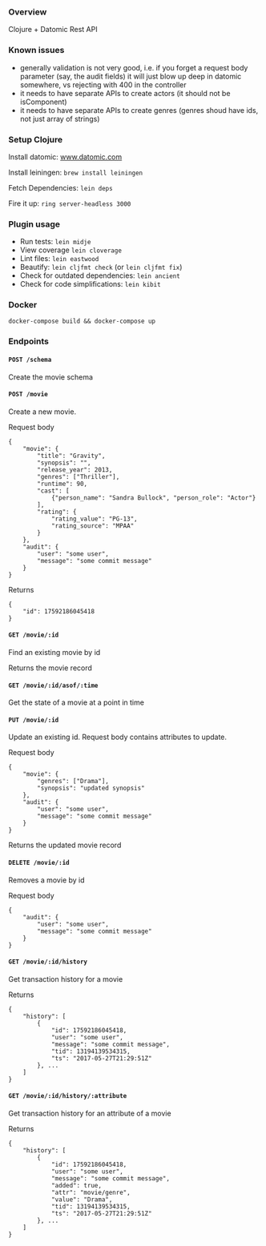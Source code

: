 ### Overview
Clojure + Datomic Rest API

### Known issues

* generally validation is not very good, i.e. if you forget a request body parameter (say, the audit fields) it will just blow 
up deep in datomic somewhere, vs rejecting with 400 in the controller
* it needs to have separate APIs to create actors (it should not be isComponent)
* it needs to have separate APIs to create genres (genres shoud have ids, not just array of strings)

### Setup Clojure

Install datomic: www.datomic.com

Install leiningen: `brew install leiningen`

Fetch Dependencies: `lein deps`

Fire it up: `ring server-headless 3000`

### Plugin usage

* Run tests: `lein midje`
* View coverage `lein cloverage`
* Lint files: `lein eastwood`
* Beautify: `lein cljfmt check` (or `lein cljfmt fix`)
* Check for outdated dependencies: `lein ancient`
* Check for code simplifications: `lein kibit`

### Docker

`docker-compose build && docker-compose up`

### Endpoints

#### `POST /schema`

Create the movie schema

#### `POST /movie`

Create a new movie.

Request body

```
{
    "movie": {
        "title": "Gravity",
        "synopsis": "",
        "release_year": 2013,
        "genres": ["Thriller"],
        "runtime": 90,
        "cast": [
            {"person_name": "Sandra Bullock", "person_role": "Actor"}
        ],
        "rating": {
            "rating_value": "PG-13",
            "rating_source": "MPAA"
        }
    }, 
    "audit": {
        "user": "some user",
        "message": "some commit message"
    }
}
```

Returns

```
{
    "id": 17592186045418
}
```

#### `GET /movie/:id`

Find an existing movie by id

Returns the movie record

#### `GET /movie/:id/asof/:time`

Get the state of a movie at a point in time

#### `PUT /movie/:id`

Update an existing id. Request body contains attributes to update.

Request body

```
{
    "movie": {
        "genres": ["Drama"],
        "synopsis": "updated synopsis"
    },
    "audit": {
        "user": "some user",
        "message": "some commit message"
    }
}
```

Returns the updated movie record

#### `DELETE /movie/:id`

Removes a movie by id

Request body

```
{
    "audit": {
        "user": "some user",
        "message": "some commit message"
    }
}
```

#### `GET /movie/:id/history`

Get transaction history for a movie

Returns

```
{
    "history": [
        {
            "id": 17592186045418,
            "user": "some user",
            "message": "some commit message",
            "tid": 13194139534315,
            "ts": "2017-05-27T21:29:51Z"
        }, ...
    ]
}
```

#### `GET /movie/:id/history/:attribute`

Get transaction history for an attribute of a movie

Returns 

```
{
    "history": [
        {
            "id": 17592186045418,
            "user": "some user",
            "message": "some commit message",
            "added": true,
            "attr": "movie/genre",
            "value": "Drama",
            "tid": 13194139534315,
            "ts": "2017-05-27T21:29:51Z"
        }, ...
    ]
}
```
